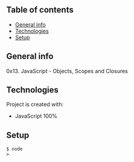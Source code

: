 ## Table of contents
* [General info](#general-info)
* [Technologies](#technologies)
* [Setup](#setup)

## General info
0x13. JavaScript - Objects, Scopes and Closures

## Technologies
Project is created with:
* JavaScript 100%

## Setup
```
$ node
>
```
